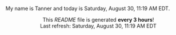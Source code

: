 My name is Tanner and today is Saturday, August 30, 11:19 AM EDT.

<p align="center">This <i>README</i> file is generated <b>every 3 hours</b>!</br>Last refresh: Saturday, August 30, 11:19 AM EDT<br /></p>
